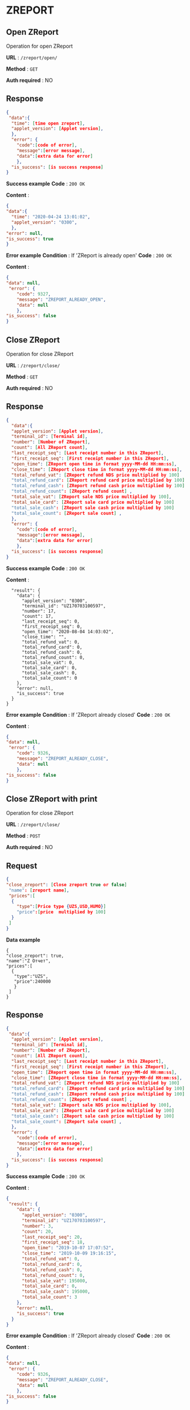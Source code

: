 # ZREPORT

## Open ZReport
Operation for open ZReport

**URL** : `/zreport/open/`

**Method** : `GET`

**Auth required** : NO

## Response

```json
{
 "data":{
  "time": [time open zreport], 
  "applet_version": [Applet version],
  },
  "error": {
    "code":[code of error],
    "message":[error message],
    "data":[extra data for error]
    },
  "is_success": [is success response] 
}
```

**Success example**
**Code** : `200 OK`

**Content** :
```json
{
"data":{
  "time": "2020-04-24 13:01:02", 
  "applet_version": "0300",
  },
"error": null,
"is_success": true 
}
```
**Error example**
**Condition** : If 'ZReport is already open'
**Code** : `200 OK`

**Content** :
```json
{
"data": null,
 "error": {
    "code": 9327,
    "message": "ZREPORT_ALREADY_OPEN",
    "data": null
    },
"is_success": false 
}
```
## Close ZReport
Operation for close ZReport

**URL** : `/zreport/close/`

**Method** : `GET`

**Auth required** : NO

## Response

```json
{
  "data":{ 
  "applet_version": [Applet version],
  "terminal_id": [Terminal id],
  "number": [Number of ZReport],
  "count": [All ZReport count],
  "last_receipt_seq": [Last receipt number in this ZReport],
  "first_receipt_seq": [First receipt number in this ZReport],
  "open_time": [ZReport open time in format yyyy-MM-dd HH:mm:ss],
  "close_time": [ZReport close time in format yyyy-MM-dd HH:mm:ss],
  "total_refund_vat": [ZReport refund NDS price multiplied by 100]
  "total_refund_card": [ZReport refund card price multiplied by 100]
  "total_refund_cash": [ZReport refund cash price multiplied by 100]
  "total_refund_count": [ZReport refund count] ,
  "total_sale_vat": [ZReport sale NDS price multiplied by 100],
  "total_sale_card": [ZReport sale card price multiplied by 100]
  "total_sale_cash": [ZReport sale cash price multiplied by 100]
  "total_sale_count": [ZReport sale count] ,
  },
  "error": {
    "code":[code of error],
    "message":[error message],
    "data":[extra data for error]
    },
  "is_success": [is success response] 
}
```

**Success example**
**Code** : `200 OK`

**Content** :
```{
  "result": {
    "data": {
      "applet_version": "0300",
      "terminal_id": "UZ170703100597",
      "number": 17,
      "count": 17,
      "last_receipt_seq": 0,
      "first_receipt_seq": 0,
      "open_time": "2020-08-04 14:03:02",
      "close_time": "",
      "total_refund_vat": 0,
      "total_refund_card": 0,
      "total_refund_cash": 0,
      "total_refund_count": 0,
      "total_sale_vat": 0,
      "total_sale_card": 0,
      "total_sale_cash": 0,
      "total_sale_count": 0
    },
    "error": null,
    "is_success": true
  }
}
```
**Error example**
**Condition** : If 'ZReport already closed'
**Code** : `200 OK`

**Content** :
```json
{
"data": null,
 "error": {
    "code": 9326,
    "message": "ZREPORT_ALREADY_CLOSE",
    "data": null
    },
"is_success": false 
}
```

## Close ZReport with print
Operation for close ZReport

**URL** : `/zreport/close/`

**Method** : `POST`

**Auth required** : NO

## Request
```json
{
"close_zreport": [Close zreport true or false]
 "name": [zreport name], 
 "prices":[
  {
    "type":[Price type {UZS,USD,HUMO}]
    "price":[price  multiplied by 100]
  }
 ]
}
```
**Data example**

```
{
"close_zreport": true,
"name":"Z Отчет",
"prices":[
  {
   "type":"UZS",
   "price":240000
   }
 ]
} 
```


## Response

```json
{
 "data":{ 
  "applet_version": [Applet version],
  "terminal_id": [Terminal id],
  "number": [Number of ZReport],
  "count": [All ZReport count],
  "last_receipt_seq": [Last receipt number in this ZReport],
  "first_receipt_seq": [First receipt number in this ZReport],
  "open_time": [ZReport open time in format yyyy-MM-dd HH:mm:ss],
  "close_time": [ZReport close time in format yyyy-MM-dd HH:mm:ss],
  "total_refund_vat": [ZReport refund NDS price multiplied by 100]
  "total_refund_card": [ZReport refund card price multiplied by 100]
  "total_refund_cash": [ZReport refund cash price multiplied by 100]
  "total_refund_count": [ZReport refund count] ,
  "total_sale_vat": [ZReport sale NDS price multiplied by 100],
  "total_sale_card": [ZReport sale card price multiplied by 100]
  "total_sale_cash": [ZReport sale cash price multiplied by 100]
  "total_sale_count": [ZReport sale count] ,
  },
  "error": {
    "code":[code of error],
    "message":[error message],
    "data":[extra data for error]
    },
  "is_success": [is success response] 
}
```

**Success example**
**Code** : `200 OK`

**Content** :
```json
{
 "result": {
    "data": {
      "applet_version": "0300",
      "terminal_id": "UZ170703100597",
      "number": 3,
      "count": 20,
      "last_receipt_seq": 20,
      "first_receipt_seq": 18,
      "open_time": "2019-10-07 17:07:52",
      "close_time": "2019-10-09 19:16:15",
      "total_refund_vat": 0,
      "total_refund_card": 0,
      "total_refund_cash": 0,
      "total_refund_count": 0,
      "total_sale_vat": 195000,
      "total_sale_card": 0,
      "total_sale_cash": 195000,
      "total_sale_count": 3
    },
    "error": null,
    "is_success": true
  }
}
```
**Error example**
**Condition** : If 'ZReport already closed'
**Code** : `200 OK`

**Content** :
```json
{
"data": null,
 "error": {
    "code": 9326,
    "message": "ZREPORT_ALREADY_CLOSE",
    "data": null
    },
"is_success": false 
}
```
